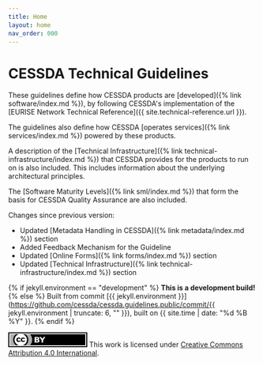 ```yaml
---
title: Home
layout: home
nav_order: 000
---
```


# CESSDA Technical Guidelines

These guidelines define how CESSDA products are [developed]({% link software/index.md %}),
by following CESSDA's implementation of the
[EURISE Network Technical Reference]({{ site.technical-reference.url }}).

The guidelines also define how CESSDA [operates services]({% link services/index.md %}) powered by these products.

A description of the [Technical Infrastructure]({% link technical-infrastructure/index.md %})
that CESSDA provides for the products to run on is also included.
This includes information about the underlying architectural principles.

The [Software Maturity Levels]({% link sml/index.md %})
that form the basis for CESSDA Quality Assurance are also included.

Changes since previous version:

* Updated [Metadata Handling in CESSDA]({% link metadata/index.md %}) section
* Added Feedback Mechanism for the Guideline
* Updated [Online Forms]({% link forms/index.md %}) section
* Updated [Technical Infrastructure]({% link technical-infrastructure/index.md %}) section

{% if jekyll.environment == "development" %}
**This is a development build!**
{% else %}
Built from commit [{{ jekyll.environment }}](https://github.com/cessda/cessda.guidelines.public/commit/{{ jekyll.environment | truncate: 6, "" }}), built on {{ site.time | date: "%d %B %Y" }}.
{% endif %}

![CC-BY-4.0](images/cc-by.svg "CC-BY-4.0")
This work is licensed under
[Creative Commons Attribution 4.0 International](https://creativecommons.org/licenses/by/4.0/).
